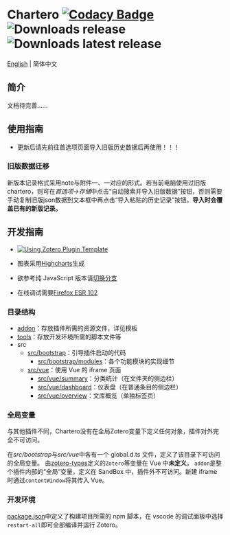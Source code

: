 # Chartero [![Codacy Badge](https://app.codacy.com/project/badge/Grade/e9a03b20fb90462180218819b41eb34d)](https://www.codacy.com/gh/volatile-static/Chartero/dashboard?utm_source=github.com&utm_medium=referral&utm_content=volatile-static/Chartero&utm_campaign=Badge_Grade) ![Downloads release](https://img.shields.io/github/downloads/volatile-static/Chartero/total?color=green) ![Downloads latest release](https://img.shields.io/github/downloads/volatile-static/Chartero/latest/total?color=green)
[English](../README.md) | 简体中文
## 简介
文档待完善……
## 使用指南
- 更新后请先前往首选项页面导入旧版历史数据后再使用！！！
### 旧版数据迁移
新版本记录格式采用note与附件一、一对应的形式。若当前电脑使用过旧版chartero，则可在*首选项->存储*中点击“自动搜索并导入旧版数据”按钮，否则需要手动复制旧版json数据到文本框中再点击“导入粘贴的历史记录”按钮。**导入时会覆盖已有的新版记录。**

## 开发指南

-   [![Using Zotero Plugin Template](https://img.shields.io/badge/Using-Zotero%20Plugin%20Template-blue?style=flat-square&logo=github)](https://github.com/windingwind/zotero-plugin-template)

-   图表采用[Highcharts](https://www.npmjs.com/package/highcharts)生成
-   欲参考纯 JavaScript 版本请[切换分支](https://gitee.com/const_volatile/chartero/tree/js_overlay/)
-   在线调试需要[Firefox ESR 102](https://cdn.stubdownloader.services.mozilla.com/builds/firefox-esr-latest-ssl/zh-CN/win64/870c2fb9e80552dc40ae2c70659f802bb9ceacb64c9e8d5967369f1e9e84eeb5/Firefox%20Setup%20102.14.0esr.exe)

### 目录结构

-   [addon](../addon/)：存放插件所需的资源文件，详见模板
-   [tools](../tools/)：存放开发环境所需的脚本文件等
-   src
    -   [src/bootstrap](../src/bootstrap/)：引导插件启动的代码
        -   [src/bootstrap/modules](../src/bootstrap/modules/)：各个功能模块的实现细节
    -   [src/vue](../src/vue/)：使用 Vue 的 iframe 页面
        -   [src/vue/summary](../src/vue/summary/)：分类统计（在文件夹的侧边栏）
        -   [src/vue/dashboard](../src/vue/dashboard/)：仪表盘（在普通条目的侧边栏）
        -   [src/vue/overview](../src/vue/overview/)：文库概览（单独标签页）

### 全局变量
与其他插件不同，Chartero没有在全局Zotero变量下定义任何对象，插件对外完全不可访问。

在*src/bootstrap*与*src/vue*中各有一个 global.d.ts 文件，定义了该目录下可访问的全局变量。
由[zotero-types](https://github.com/windingwind/zotero-types)定义的`Zotero`等变量在 Vue 中**未定义**。
`addon`是整个插件内部的“全局”变量，定义在 SandBox 中，插件外不可访问。新建 iframe 时通过`contentWindow`将其传入 Vue。

### 开发环境

[package.json](../package.json)中定义了构建项目所需的 npm 脚本，在 vscode 的调试面板中选择`restart-all`即可全部编译并运行 Zotero。
